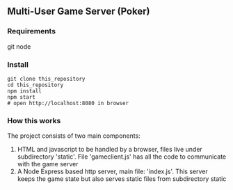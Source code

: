 ## Multi-User Game Server (Poker)

### Requirements
git
node


### Install
```
git clone this_repository
cd this_repository
npm install
npm start
# open http://localhost:8080 in browser
```

### How this works
The project consists of two main components:
1. HTML and javascript to be handled by a browser, files live under subdirectory 'static'. File 'gameclient.js' has all the code to communicate with the game server
2. A Node Express based http server, main file: 'index.js'. This server keeps the game state but also serves static files from subdirectory static
